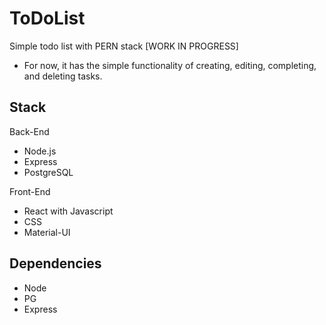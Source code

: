 # ToDoList
Simple todo list with PERN stack [WORK IN PROGRESS]
- For now, it has the simple functionality of creating, editing, completing, and deleting tasks.
  



## Stack
Back-End
- Node.js
- Express
- PostgreSQL

Front-End
- React with Javascript
- CSS
- Material-UI

## Dependencies
- Node
- PG
- Express



